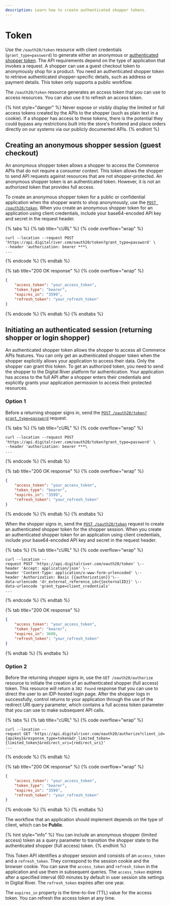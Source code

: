 ```yaml
---
description: Learn how to create authenticated shopper tokens.
---
```


# Token

Use the `/oauth20/token` resource with client credentials (`grant_type=password`) to generate either an anonymous or [authenticated shopper token](tokens.md#initiating-an-authenticated-session-returning-shopper-or-login-shopper). The API requirements depend on the type of application that invokes a request. A shopper can use a guest checkout token to anonymously shop for a product. You need an authenticated shopper token to retrieve authenticated shopper-specific details, such as address or payment details. This token only supports a public workflow.

The `/oauth20/token` resource generates an access token that you can use to access resources. You can also use it to refresh an access token.&#x20;

{% hint style="danger" %}
Never expose or visibly display the limited or full access tokens created by the APIs to the shopper (such as plain text in a cookie). If a shopper has access to these tokens, there is the potential they could bypass any restrictions built into the store's frontend and place orders directly on our systems via our publicly documented APIs.
{% endhint %}

## Creating an anonymous shopper session (guest checkout)

An anonymous shopper token allows a shopper to access the Commerce APIs that do not require a consumer context. This token allows the shopper to send API requests against resources that are not shopper-protected. An anonymous shopper token is an authenticated token. However, it is not an authorized token that provides full access.

To create an anonymous shopper token for a public or confidential application when the shopper wants to shop anonymously, use the [`POST /oauth20/token`](https://www.digitalriver.com/docs/commerce-shopper-api/#tag/Token/paths/\~1oauth20\~1token%20\(ROPC\)/post). When you create an anonymous shopper token for an application using client credentials, include your base64-encoded API key and secret in the request header.&#x20;

{% tabs %}
{% tab title="cURL" %}
{% code overflow="wrap" %}
```http
curl --location --request POST 
'https://api.digitalriver.com/oauth20/token?grant_type=password' \
--header 'authorization: bearer ***\
...
```
{% endcode %}
{% endtab %}

{% tab title="200 OK response" %}
{% code overflow="wrap" %}
```json
{  
    "access_token": "your_access_token",  
    "token_type": "bearer",  
    "expires_in": "3599",  
    "refresh_token": "your_refresh_token"
}
```
{% endcode %}
{% endtab %}
{% endtabs %}

## Initiating an authenticated session (returning shopper or login shopper)

An authenticated shopper token allows the shopper to access all Commerce APIs features. You can only get an authenticated shopper token when the shopper explicitly allows your application to access their data. Only the shopper can grant this token. To get an authorized token, you need to send the shopper to the Digital River platform for authentication. Your application has access to the full API after a shopper enters their credentials and explicitly grants your application permission to access their protected resources.&#x20;

### Option 1

Before a returning shopper signs in, send the [`POST /oauth20/token?grant_type=password`](https://www.digitalriver.com/docs/commerce-shopper-api/#tag/Token/paths/\~1oauth20\~1token%20\(Anonymous%20shopper%20token\)/post) request.

{% tabs %}
{% tab title="cURL" %}
{% code overflow="wrap" %}
```html
curl --location --request POST 
'https://api.digitalriver.com/oauth20/token?grant_type=password' \
--header 'authorization: bearer ***\
...
```
{% endcode %}
{% endtab %}

{% tab title="200 OK response" %}
{% code overflow="wrap" %}
```json
{  
    "access_token": "your_access_token",  
    "token_type": "bearer",  
    "expires_in": "3599",  
    "refresh_token": "your_refresh_token"
}
```
{% endcode %}
{% endtab %}
{% endtabs %}

When the shopper signs in, send the [`POST /oauth20/token`](https://www.digitalriver.com/docs/commerce-shopper-api/#tag/Token/paths/\~1oauth20\~1token%20\(Client%20credentials\)/post) request to create an authenticated shopper token for the shopper session. When you create an authenticated shopper token for an application using client credentials, include your base64-encoded API key and secret in the request header.&#x20;

{% tabs %}
{% tab title="cURL" %}
{% code overflow="wrap" %}
```http
curl --location --request POST 'https://api.digitalriver.com/oauth20/token' \--header 'Accept: application/json' \--
header 'Content-Type: application/x-www-form-urlencoded' \--header 'Authorization: Basic {{authorization}}'\--
data-urlencode 'dr_external_reference_id={{externalID}}' \--
data-urlencode 'grant_type=client_credentials'
...
```
{% endcode %}
{% endtab %}

{% tab title="200 OK response" %}
```json
{
    "access_token": "your_access_token",
    "token_type": "bearer",
    "expires_in": 3600,
    "refresh_token": "your_refresh_token"
}
```
{% endtab %}
{% endtabs %}

### Option 2

Before the returning shopper signs in, use the `GET /oauth20/authorize` resource to initiate the creation of an authenticated shopper (full access) token. This resource will return a `302 Found` response that you can use to direct the user to an IDP-hosted login page. After the shopper logs in successfully, control returns to your application through the use of the redirect URI query parameter, which contains a full access token parameter that you can use to make subsequent API calls.

{% tabs %}
{% tab title="cURL" %}
{% code overflow="wrap" %}
```
curl --location --request GET 'https://api.digitalriver.com/oauth20/authorize?client_id={apikey}&response_type=token&dr_limited_token={limited_token}&redirect_uri={redirect_uri}'
...
```
{% endcode %}
{% endtab %}

{% tab title="200 OK response" %}
{% code overflow="wrap" %}
```json
{  
    "access_token": "your_access_token",  
    "token_type": "bearer",  
    "expires_in": "3599",  
    "refresh_token": "your_refresh_token"
}
```
{% endcode %}
{% endtab %}
{% endtabs %}

The workflow that an application should implement depends on the type of client, which can be **Public**.

{% hint style="info" %}
You can include an anonymous shopper (limited access) token as a query parameter to transition the shopper state to the authenticated shopper (full access) token.
{% endhint %}

This Token API identifies a shopper session and consists of an `access_token` and a `refresh_token`. They correspond to the session cookie and the browser cookie. You can save the `access_token` and `refresh_token` in the application and use them in subsequent queries. The `access_token` expires after a specified interval (60 minutes by default in user session site settings in Digital River. The `refresh_token` expires after one year.

The `expires_in` property is the time-to-live (TTL) value for the access token. You can refresh the access token at any time.
